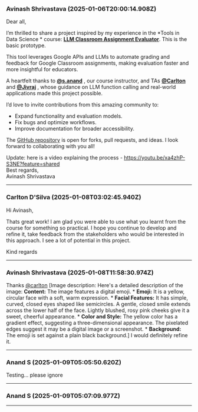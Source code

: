 ### Avinash Shrivastava  (2025-01-06T20:00:14.908Z)

Dear all,

I’m thrilled to share a project inspired by my experience in the *Tools in
Data Science * course: [**LLM Classroom Assignment
Evaluator**](https://github.com/AvinashShrivastav/LLM_Assignment_Evaluator_GoogleClassroom).
This is the basic prototype.

This tool leverages Google APIs and LLMs to automate grading and feedback for
Google Classroom assignments, making evaluation faster and more insightful for
educators.

A heartfelt thanks to **[@s.anand](/u/s.anand)** , our course instructor, and
TAs **[@Carlton](/u/carlton)** and **[@Jivraj](/u/jivraj)** , whose guidance
on LLM function calling and real-world applications made this project
possible.

I’d love to invite contributions from this amazing community to:

  * Expand functionality and evaluation models.
  * Fix bugs and optimize workflows.
  * Improve documentation for broader accessibility.

The [GitHub
repository](https://github.com/AvinashShrivastav/LLM_Assignment_Evaluator_GoogleClassroom)
is open for forks, pull requests, and ideas. I look forward to collaborating
with you all!

Update: here is a video explaining the process -
<https://youtu.be/xa4zhP-S3NE?feature=shared>  
Best regards,  
Avinash Shrivastava


---
### Carlton D'Silva (2025-01-08T03:02:45.940Z)

Hi Avinash,

Thats great work! I am glad you were able to use what you learnt from the
course for something so practical. I hope you continue to develop and refine
it, take feedback from the stakeholders who would be interested in this
approach. I see a lot of potential in this project.

Kind regards


---
### Avinash Shrivastava  (2025-01-08T11:58:30.974Z)

Thanks [@carlton](/u/carlton) [Image description: Here's a detailed
description of the image: **Content:** The image features a digital emoji. *
**Emoji:** It is a yellow, circular face with a soft, warm expression. *
**Facial Features:** It has simple, curved, closed eyes shaped like
semicircles. A gentle, closed smile extends across the lower half of the face.
Lightly blushed, rosy pink cheeks give it a sweet, cheerful appearance. *
**Color and Style:** The yellow color has a gradient effect, suggesting a
three-dimensional appearance. The pixelated edges suggest it may be a digital
image or a screenshot. * **Background:** The emoji is set against a plain
black background.] I would definitely refine it.


---
### Anand S (2025-01-09T05:05:50.620Z)

Testing… please ignore


---
### Anand S (2025-01-09T05:07:09.977Z)




---
